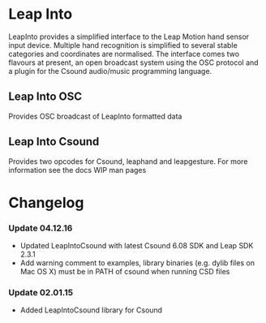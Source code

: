 # Leap Into

LeapInto provides a simplified interface to the Leap Motion hand sensor input device. Multiple hand recognition is simplified to several stable categories and coordinates are normalised. The interface comes two flavours at present, an open broadcast system using the OSC protocol and a plugin for the Csound audio/music programming language.

## Leap Into OSC

Provides OSC broadcast of LeapInto formatted data

## Leap Into Csound

Provides two opcodes for Csound, leaphand and leapgesture. For more information see the docs WIP man pages

# Changelog
### Update 04.12.16
* Updated LeapIntoCsound with latest Csound 6.08 SDK and Leap SDK 2.3.1
* Add warning comment to examples, library binaries (e.g. dylib files on Mac OS X) must be in PATH of csound when running CSD files
### Update 02.01.15
* Added LeapIntoCsound library for Csound